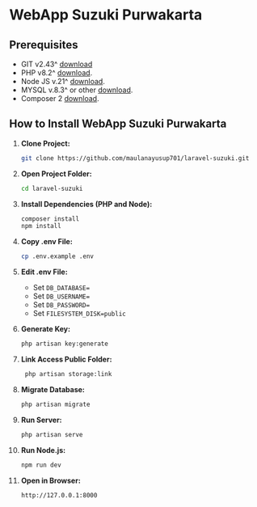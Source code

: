 # WebApp Suzuki Purwakarta

## Prerequisites

- GIT v2.43^ [download](https://git-scm.com/downloads)
- PHP v8.2^ [download](https://windows.php.net/download#php-8.1).
- Node JS v.21^ [download](https://nodejs.org/en).
- MYSQL v.8.3^ or other [download](https://dev.mysql.com/downloads/mysql/).
- Composer 2 [download](https://getcomposer.org).

## How to Install WebApp Suzuki Purwakarta

1. **Clone Project:**
    ```bash
    git clone https://github.com/maulanayusup701/laravel-suzuki.git
    ```

2. **Open Project Folder:**
    ```bash
    cd laravel-suzuki
    ```

3. **Install Dependencies (PHP and Node):**
    ```bash
    composer install
    npm install
    ```

4. **Copy .env File:**
    ```bash
    cp .env.example .env
    ```

5. **Edit .env File:**
    - Set `DB_DATABASE=`
    - Set `DB_USERNAME=`
    - Set `DB_PASSWORD=`
    - Set `FILESYSTEM_DISK=public`

6. **Generate Key:**
    ```bash
    php artisan key:generate
    ```

7. **Link Access Public Folder:**
   ```bash
    php artisan storage:link
    ```

8. **Migrate Database:**
    ```bash
    php artisan migrate
    ```

9.  **Run Server:**
    ```bash
    php artisan serve
    ```

10. **Run Node.js:**
    ```bash
    npm run dev
    ```

11. **Open in Browser:**
    ```bash
    http://127.0.0.1:8000
    ```